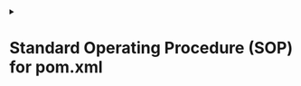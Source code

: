 <details>
<summary><h1>Standard Operating Procedure (SOP) for pom.xml</h1></summary>

## Comprehensive Step-by-Step Installation & Configuration Guide

### Document Control
| Document Title | SOP for pom.xml Setup |
|---------------|----------------------|
| Version       | 1.1                  |
| Created On    | 16-04-25       |
| Version       | v1          |
| Internal-Reviewer   | Komal Jaiswal      |
| L0-Reviewer     | Gaurav Singla                  |  
| L1-Reviewer    |    Rahul Gupta                 |
|L2-Reviewer      |        Mahesh Kumar           |

### 1. Purpose
This document provides a standardized procedure for installing  <code>pom.xml</code> file in Maven-based Java projects.

### 2. Scope
- Applicable to all Java projects using Apache Maven.
- Covers:
  - Initial setup
  - Dependency management
  - Build configurations
  - Best practices

### 3. Prerequisites
#### 3.1 Software Requirements
- Java JDK (8 or later)
- Apache Maven (3.6.0+)
 

### 4. Installation Steps
#### 4.1 Creating a New Maven Project
##### Step 1: Update System Packages
1. Run:
  ```sh
  sudo apt update && sudo apt upgrade -y  # For Debian/Ubuntu
  ```
##### Step 2: Install Java 
1. Run:
  ```sh
  sudo apt install openjdk-11-jdk
  ```
##### Step 3: Install Maven  
1. Run:
  ```sh
  sudo apt install maven -y
  ```
##### Step 3: Create Pom.xml file   
1. Run:
   ```sh
   mvn archetype:generate -DgroupId=com.yourcompany -DartifactId=your-project -DarchetypeArtifactId=maven-archetype-quickstart -DinteractiveMode=false
   ```
</details>

